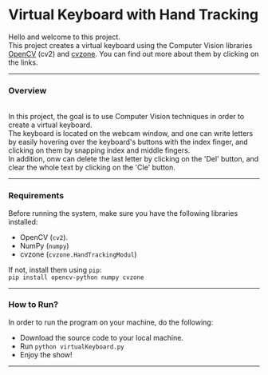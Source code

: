 # Virtual Keyboard with Hand Tracking


Hello and welcome to this project.
<br> This project creates a virtual keyboard using the Computer Vision libraries [OpenCV](https://opencv.org) (cv2) and [cvzone](https://computervision.zone). You can find out more
about them by clicking on the links. 

------

### Overview
<br> In this project, the goal is to use Computer Vision techniques in order to create a virtual keyboard.
<br> The keyboard is located on the webcam window, and one can write letters by easily hovering over the keyboard's buttons with the index finger, and clicking
on them by snapping index and middle fingers. 
<br> In addition, onw can delete the last letter by clicking on the 'Del' button, and clear the whole text by clicking on the 
'Cle' button.

---

### Requirements
Before running the system, make sure you have the following libraries installed:
* OpenCV (`cv2`).
* NumPy (`numpy`)
* cvzone (`cvzone.HandTrackingModul`)

If not, install them using  `pip`:
<br> ```
    pip install opencv-python numpy cvzone
    ```

----

### How to Run?

In order to run the program on your machine, do the following:
* Download the source code to your local machine.
* Run ```python virtualKeyboard.py```
* Enjoy the show!

---

